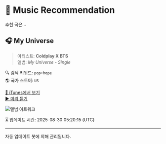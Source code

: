 
# 🎵 Music Recommendation

추천 곡은...

## 🎧 My Universe  
> 아티스트: **Coldplay X BTS**  
> 앨범: _My Universe - Single_  

🔍 검색 키워드: `pop+hope`  
🌎 국가 스토어: `US`

[🔗 iTunes에서 보기](https://music.apple.com/us/album/my-universe/1585223817?i=1585223823&uo=4)  
[▶️ 미리 듣기](https://audio-ssl.itunes.apple.com/itunes-assets/AudioPreview112/v4/05/c0/f3/05c0f316-7404-f44e-3f52-bc9945210903/mzaf_13517513241252472469.plus.aac.p.m4a)

![앨범 아트워크](https://is1-ssl.mzstatic.com/image/thumb/Music115/v4/73/07/02/73070205-b4d8-b408-2ee3-240c68f580ae/190296452024.jpg/100x100bb.jpg)

⏳ 업데이트 시간: 2025-08-30 05:20:15 (UTC)

---
자동 업데이트 봇에 의해 관리됩니다.
